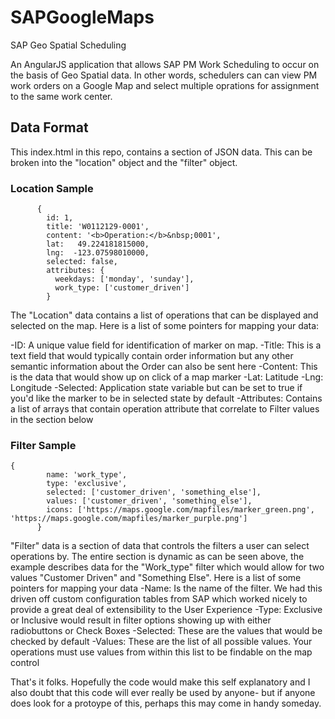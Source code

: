# SAPGoogleMaps
SAP Geo Spatial Scheduling

An AngularJS application that allows SAP PM Work Scheduling to occur on the basis of Geo Spatial data. In other words, schedulers can can view PM work orders on a Google Map and select multiple oprations for assignment to the same work center.

## Data Format
This index.html in this repo, contains a section of JSON data. This can be broken into the "location" object and the "filter" object.

### Location Sample
``` 
      {
        id: 1,
        title: 'W0112129-0001',
        content: '<b>Operation:</b>&nbsp;0001',
        lat:   49.224181815000,
        lng:  -123.07598010000,
        selected: false,
        attributes: {
          weekdays: ['monday', 'sunday'],
          work_type: ['customer_driven']
        } 
 ```
The "Location" data contains a list of operations that can be displayed and selected on the map. Here is a list of some pointers for mapping your data:

-ID: A unique value field for identification of marker on map.
-Title: This is a text field that would typically contain order information but any other semantic information about the Order can also be sent here
-Content: This is the data that would show up on click of a map marker
-Lat: Latitude
-Lng: Longitude
-Selected: Application state variable but can be set to true if you'd like the marker to be in selected state by default
-Attributes: Contains a list of arrays that contain operation attribute that correlate to Filter values in the section below


### Filter Sample
```
{
        name: 'work_type',
        type: 'exclusive',
        selected: ['customer_driven', 'something_else'],
        values: ['customer_driven', 'something_else'],
        icons: ['https://maps.google.com/mapfiles/marker_green.png', 'https://maps.google.com/mapfiles/marker_purple.png']
      }
```
"Filter" data is a section of data that controls the filters a user can select operations by. The entire section is dynamic as can be seen above, the example describes data for the "Work_type" filter which would allow for two values "Customer Driven" and "Something Else". Here is a list of some pointers for mapping your data
-Name: Is the name of the filter. We had this driven off custom configuration tables from SAP which worked nicely to provide a great deal of extensibility to the User Experience
-Type: Exclusive or Inclusive would result in filter options showing up with either radiobuttons or Check Boxes
-Selected: These are the values that would be checked by default
-Values: These are the list of all possible values. Your operations must use values from within this list to be findable on the map control



That's it folks. Hopefully the code would make this self explanatory and I also doubt that this code will ever really be used by anyone- but if anyone does look for a protoype of this, perhaps this may come in handy someday.
